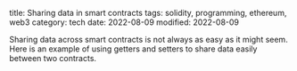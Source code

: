 title: Sharing data in smart contracts
tags: solidity, programming, ethereum, web3
category: tech
date: 2022-08-09
modified: 2022-08-09

Sharing data across smart contracts is not always as easy as it might seem.   Here is an example of using getters and setters to share data easily between two contracts.

<script src="https://gist.github.com/jac18281828/f48ed978f03fe83253be3dab2f80cd35.js"></script>
